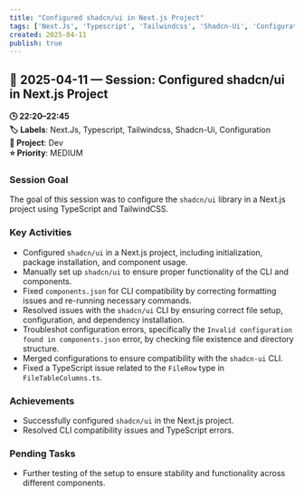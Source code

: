 ```yaml
---
title: "Configured shadcn/ui in Next.js Project"
tags: ['Next.Js', 'Typescript', 'Tailwindcss', 'Shadcn-Ui', 'Configuration']
created: 2025-04-11
publish: true
---
```


## 📅 2025-04-11 — Session: Configured shadcn/ui in Next.js Project

**🕒 22:20–22:45**  
**🏷️ Labels**: Next.Js, Typescript, Tailwindcss, Shadcn-Ui, Configuration  
**📂 Project**: Dev  
**⭐ Priority**: MEDIUM  


### Session Goal
The goal of this session was to configure the `shadcn/ui` library in a Next.js project using TypeScript and TailwindCSS.

### Key Activities
- Configured `shadcn/ui` in a Next.js project, including initialization, package installation, and component usage.
- Manually set up `shadcn/ui` to ensure proper functionality of the CLI and components.
- Fixed `components.json` for CLI compatibility by correcting formatting issues and re-running necessary commands.
- Resolved issues with the `shadcn/ui` CLI by ensuring correct file setup, configuration, and dependency installation.
- Troubleshot configuration errors, specifically the `Invalid configuration found in components.json` error, by checking file existence and directory structure.
- Merged configurations to ensure compatibility with the `shadcn-ui` CLI.
- Fixed a TypeScript issue related to the `FileRow` type in `FileTableColumns.ts`.

### Achievements
- Successfully configured `shadcn/ui` in the Next.js project.
- Resolved CLI compatibility issues and TypeScript errors.

### Pending Tasks
- Further testing of the setup to ensure stability and functionality across different components.
